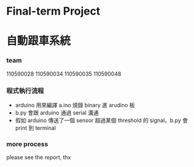 # Final-term Project
# 自動跟車系統
### team
110590028
110590034
110590035
110590048
### 程式執行流程
- arduino 用來編譯 a.ino 燒錄 binary 進 arudino 板
- b.py 會跟 arduino 通過 serial 溝通
- 假如 arduino 傳送了一個 sensor 超過某個 threshold 的 signal，b.py 會 print 到 terminal
### more process
please see the report, thx

